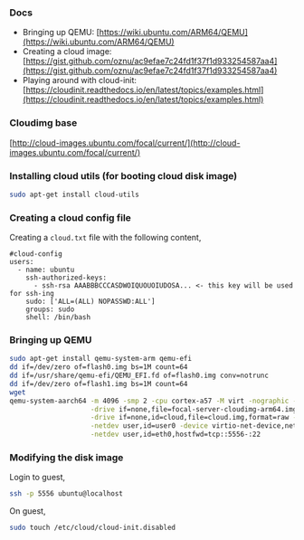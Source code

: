 ### Docs

- Bringing up QEMU: [https://wiki.ubuntu.com/ARM64/QEMU](https://wiki.ubuntu.com/ARM64/QEMU)
- Creating a cloud image: [https://gist.github.com/oznu/ac9efae7c24fd1f37f1d933254587aa4](https://gist.github.com/oznu/ac9efae7c24fd1f37f1d933254587aa4)
- Playing around with cloud-init: [https://cloudinit.readthedocs.io/en/latest/topics/examples.html](https://cloudinit.readthedocs.io/en/latest/topics/examples.html)

### Cloudimg base

[http://cloud-images.ubuntu.com/focal/current/](http://cloud-images.ubuntu.com/focal/current/)

### Installing cloud utils (for booting cloud disk image)

```sh
sudo apt-get install cloud-utils
```

### Creating a cloud config file

Creating a `cloud.txt` file with the following content,
```
#cloud-config
users:
  - name: ubuntu
    ssh-authorized-keys:
      - ssh-rsa AAABBBCCCASDWOIQUOUOIUDOSA... <- this key will be used for ssh-ing
    sudo: ['ALL=(ALL) NOPASSWD:ALL']
    groups: sudo
    shell: /bin/bash
```



### Bringing up QEMU

```sh
sudo apt-get install qemu-system-arm qemu-efi
dd if=/dev/zero of=flash0.img bs=1M count=64
dd if=/usr/share/qemu-efi/QEMU_EFI.fd of=flash0.img conv=notrunc
dd if=/dev/zero of=flash1.img bs=1M count=64
wget 
qemu-system-aarch64 -m 4096 -smp 2 -cpu cortex-a57 -M virt -nographic -pflash flash0.img -pflash flash1.img \
                    -drive if=none,file=focal-server-cloudimg-arm64.img,id=hd0 -device virtio-blk-device,drive=hd0 \
                    -drive if=none,id=cloud,file=cloud.img,format=raw -device virtio-blk-device,drive=cloud \
                    -netdev user,id=user0 -device virtio-net-device,netdev=eth0 \
                    -netdev user,id=eth0,hostfwd=tcp::5556-:22
```

### Modifying the disk image

Login to guest,
```sh
ssh -p 5556 ubuntu@localhost
```

On guest,
```sh
sudo touch /etc/cloud/cloud-init.disabled
```
